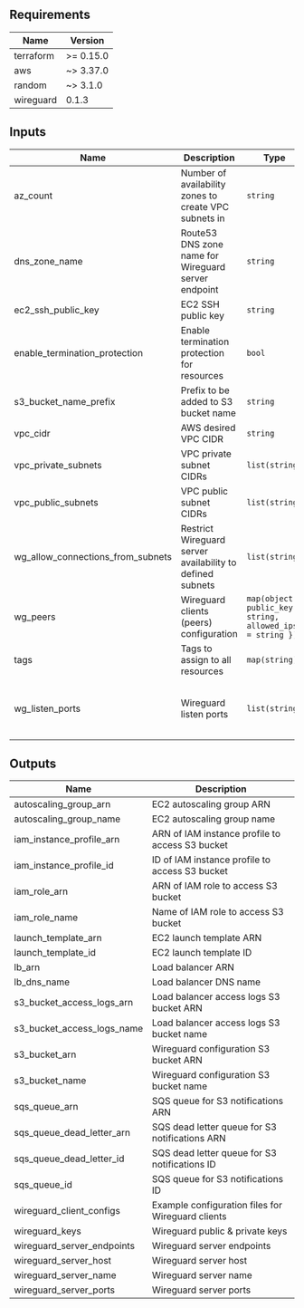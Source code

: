 ## Requirements

| Name | Version |
|------|---------|
| terraform | >= 0.15.0 |
| aws | ~> 3.37.0 |
| random | ~> 3.1.0 |
| wireguard | 0.1.3 |

## Inputs

| Name | Description | Type | Default | Required |
|------|-------------|------|---------|:--------:|
| az\_count | Number of availability zones to create VPC subnets in | `string` | n/a | yes |
| dns\_zone\_name | Route53 DNS zone name for Wireguard server endpoint | `string` | n/a | yes |
| ec2\_ssh\_public\_key | EC2 SSH public key | `string` | n/a | yes |
| enable\_termination\_protection | Enable termination protection for resources | `bool` | n/a | yes |
| s3\_bucket\_name\_prefix | Prefix to be added to S3 bucket name | `string` | n/a | yes |
| vpc\_cidr | AWS desired VPC CIDR | `string` | n/a | yes |
| vpc\_private\_subnets | VPC private subnet CIDRs | `list(string)` | n/a | yes |
| vpc\_public\_subnets | VPC public subnet CIDRs | `list(string)` | n/a | yes |
| wg\_allow\_connections\_from\_subnets | Restrict Wireguard server availability to defined subnets | `list(string)` | n/a | yes |
| wg\_peers | Wireguard clients (peers) configuration | `map(object({ public_key = string, allowed_ips = string }))` | n/a | yes |
| tags | Tags to assign to all resources | `map(string)` | `{}` | no |
| wg\_listen\_ports | Wireguard listen ports | `list(string)` | <pre>[<br>  "51820",<br>  "4500",<br>  "53"<br>]</pre> | no |

## Outputs

| Name | Description |
|------|-------------|
| autoscaling\_group\_arn | EC2 autoscaling group ARN |
| autoscaling\_group\_name | EC2 autoscaling group name |
| iam\_instance\_profile\_arn | ARN of IAM instance profile to access S3 bucket |
| iam\_instance\_profile\_id | ID of IAM instance profile to access S3 bucket |
| iam\_role\_arn | ARN of IAM role to access S3 bucket |
| iam\_role\_name | Name of IAM role to access S3 bucket |
| launch\_template\_arn | EC2 launch template ARN |
| launch\_template\_id | EC2 launch template ID |
| lb\_arn | Load balancer ARN |
| lb\_dns\_name | Load balancer DNS name |
| s3\_bucket\_access\_logs\_arn | Load balancer access logs S3 bucket ARN |
| s3\_bucket\_access\_logs\_name | Load balancer access logs S3 bucket name |
| s3\_bucket\_arn | Wireguard configuration S3 bucket ARN |
| s3\_bucket\_name | Wireguard configuration S3 bucket name |
| sqs\_queue\_arn | SQS queue for S3 notifications ARN |
| sqs\_queue\_dead\_letter\_arn | SQS dead letter queue for S3 notifications ARN |
| sqs\_queue\_dead\_letter\_id | SQS dead letter queue for S3 notifications ID |
| sqs\_queue\_id | SQS queue for S3 notifications ID |
| wireguard\_client\_configs | Example configuration files for Wireguard clients |
| wireguard\_keys | Wireguard public & private keys |
| wireguard\_server\_endpoints | Wireguard server endpoints |
| wireguard\_server\_host | Wireguard server host |
| wireguard\_server\_name | Wireguard server name |
| wireguard\_server\_ports | Wireguard server ports |

